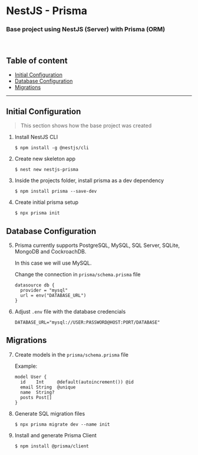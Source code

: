 # NestJS - Prisma

### Base project using **NestJS** (Server) with **Prisma** (ORM)

<br/>

## Table of content

- [Initial Configuration](#initial-configuration)
- [Database Configuration](#database-configuration)
- [Migrations](#migrations)

---

## Initial Configuration

> This section shows how the base project was created

1.  Install NestJS CLI

        $ npm install -g @nestjs/cli

2.  Create new skeleton app

        $ nest new nestjs-prisma

3.  Inside the projects folder, install prisma as a dev dependency

        $ npm install prisma --save-dev

4.  Create initial prisma setup

        $ npx prisma init

## Database Configuration

5.  Prisma currently supports PostgreSQL, MySQL, SQL Server, SQLite, MongoDB and CockroachDB.

    In this case we will use MySQL.

    Change the connection in `prisma/schema.prisma` file

        datasource db {
          provider = "mysql"
          url = env("DATABASE_URL")
        }

6.  Adjust `.env` file with the database credencials

        DATABASE_URL="mysql://USER:PASSWORD@HOST:PORT/DATABASE"

## Migrations

7.  Create models in the `prisma/schema.prisma` file

    Example:

        model User {
          id    Int     @default(autoincrement()) @id
          email String  @unique
          name  String?
          posts Post[]
        }

8.  Generate SQL migration files

        $ npx prisma migrate dev --name init

9.  Install and generate Prisma Client

        $ npm install @prisma/client
